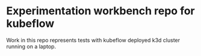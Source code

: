 # Experimentation workbench repo for kubeflow

Work in this repo represents tests with kubeflow deployed k3d cluster running on a laptop.
